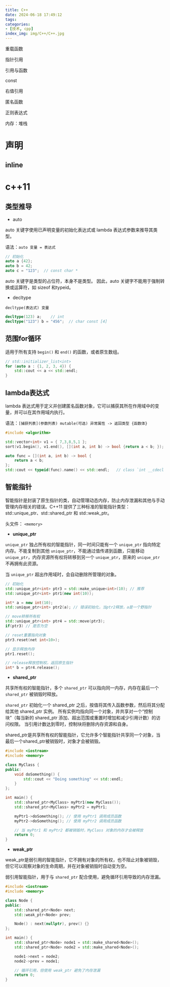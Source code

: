 ```yaml
---
title: C++
date: 2024-06-18 17:49:12
tags:
categories:
- [技术, cpp]
index_img: img/C++/C++.jpg
---
```


重载函数

指针引用

引用与函数

const

右值引用

匿名函数

正则表达式

内存：堆栈

# 声明

## inline

# c++11

## 类型推导

- auto

auto 关键字使用已声明变量的初始化表达式或 lambda 表达式参数来推导其类型。

语法：`auto 变量 = 表达式`

```c++
// 初始化
auto a {42};
auto b = 42;
auto c = "123";  // const char *
```

auto 关键字是类型的占位符，本身不是类型。 因此，auto 关键字不能用于强制转换或运算符，如 sizeof 和typeid。

- decltype

`decltype(表达式) 变量`

```c++
decltype(123) a;    // int
decltype("123") b = "456";  // char const [4]
```

## 范围for循环

适用于所有支持 `begin()` 和 `end()` 的函数，或者原生数组。

```c++
// std::initializer_list<int>
for (auto a : {1, 2, 3, 4}) {   
    std::cout << a << std::endl;
}
```

## lambda表达式

lambda 表达式用于定义并创建匿名函数对象，它可以捕获其所在作用域中的变量，并可以在其作用域内执行。

语法：`[捕获列表](参数列表) mutable(可选) 异常属性 -> 返回类型 {函数体}`

```c++
#include <algorithm>

std::vector<int> v1 = { 7,3,8,5,1 };
sort(v1.begin(), v1.end(), [](int a, int b) -> bool {return a < b; });

auto func = [](int a, int b) -> bool {
    return a < b;
};
std::cout << typeid(func).name() << std::endl;   // class `int __cdecl main(void)'::`2'::<lambda_1>
```

## 智能指针

智能指针是封装了原生指针的类，自动管理动态内存，防止内存泄漏和其他与手动管理内存相关的错误。C++11 提供了三种标准的智能指针类型：std::unique_ptr、std::shared_ptr 和 std::weak_ptr。

头文件： `<memory>`

- **unique_ptr**

`unique_ptr` 独占所有权的智能指针，同一时间只能有一个 `unique_ptr` 指向特定内存。不能复制到其他 `unique_ptr`，不能通过值传递到函数，只能移动 `unique_ptr`，内存资源所有权将转移到另一个 `unique_ptr`，原来的 `unique_ptr` 不再拥有此资源。 

当 `unique_ptr` 超出作用域时，会自动删除所管理的对象。

```cpp
// 初始化
std::unique_ptr<int> ptr3 = std::make_unique<int>(10); // 推荐
std::unique_ptr<int> ptr1(new int(10));

int* a = new int(10);
std::unique_ptr<int> ptr2(a); // 错误初始化，当ptr2释放，a是一个野指针

// move转移所有权
std::unique_ptr<int> ptr4 = std::move(ptr3);
if(ptr3) // 是否为空

// reset重置指向对象
ptr3.reset(net int<10>);

// 显示释放内存
ptr1.reset();

// release释放控制权，返回原生指针
int* b = ptr4.release();
```

- **shared_ptr**

共享所有权的智能指针，多个 `shared_ptr` 可以指向同一内存，内存在最后一个 `shared_ptr` 被销毁时释放。

`shared_ptr` 初始化一个 shared_ptr 之后，按值将其传入函数参数，然后将其分配给其他 shared_ptr 实例。 所有实例均指向同一个对象，并共享对一个“控制块”（每当新的 shared_ptr 添加、超出范围或重置时增加和减少引用计数）的访问权限。 当引用计数达到零时，控制块将删除内存资源和自身。

shared_ptr是共享所有权的智能指针，它允许多个智能指针共享同一个对象，当最后一个shared_ptr被销毁时，对象才会被销毁。

```cpp
#include <iostream>
#include <memory>

class MyClass {
public:
    void doSomething() {
        std::cout << "Doing something" << std::endl;
    }
};

int main() {
    std::shared_ptr<MyClass> myPtr1(new MyClass());
    std::shared_ptr<MyClass> myPtr2 = myPtr1;

    myPtr1->doSomething(); // 使用 myPtr1 调用成员函数
    myPtr2->doSomething(); // 使用 myPtr2 调用成员函数

    // 当 myPtr1 和 myPtr2 都被销毁时，MyClass 对象的内存才会被释放
    return 0;
}
```

- **weak_ptr**

weak_ptr是弱引用的智能指针，它不拥有对象的所有权，也不阻止对象被销毁，但它可以观察对象的生命周期，并在对象被销毁时自动变为空。

弱引用智能指针，用于与 `shared_ptr` 配合使用，避免循环引用导致的内存泄漏。

```cpp
#include <iostream>
#include <memory>

class Node {
public:
    std::shared_ptr<Node> next;
    std::weak_ptr<Node> prev;

    Node() : next(nullptr), prev() {}
};

int main() {
    std::shared_ptr<Node> node1 = std::make_shared<Node>();
    std::shared_ptr<Node> node2 = std::make_shared<Node>();

    node1->next = node2;
    node2->prev = node1;

    // 循环引用，但使用 weak_ptr 避免了内存泄漏
    return 0;
}
```